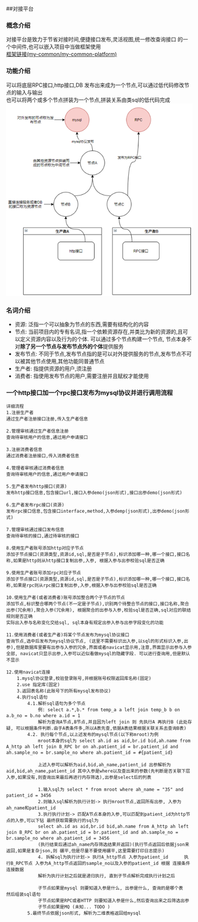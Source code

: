 ##对接平台

### 概念介绍
对接平台是致力于节省对接时间,便捷接口发布,灵活视图,统一修改查询接口 的一个中间件,也可以嵌入项目中当做框架使用  
[框架链接(my-common/my-common-platform)](my-common/my-common-platform)

### 功能介绍
可以将底层RPC接口,http接口,DB 发布出来成为一个节点,可以通过低代码修改节点的输入与输出  
也可以将两个或多个节点拼装为一个节点,拼装关系由类sql的低代码完成  
![对接平台图片](file/img.png)

### 名词介绍
* 资源: 泛指一个可以抽象为节点的东西,需要有结构化的内容  
* 节点: 当前项目内的专有名词,指一个依赖资源存在,并类比为新的资源的,且可以定义资源内容以及行为的个体. 可以通过多个节点构建一个节点, 节点本身不对**除了另一个节点与发布节点外的个体**提供服务
* 发布节点: 不同于节点,发布节点指的是可以对外提供服务的节点,发布节点不可以被其他节点使用,其他功能同普通节点
* 生产者: 指提供资源的用户,须注册
* 消费者: 指使用发布节点的用户,需要注册并且赋权才能使用
### 一个http接口加一个rpc接口发布为mysql协议并进行调用流程
```text
详细流程
1.注册生产者
通过生产者注册接口注册,传入生产者信息

2.管理审核通过生产者信息注册
查询待审核用户的信息,通过用户申请接口

3.注册消费者信息
通过消费者注册接口,传入消费者信息

4.管理者审核通过消费者信息
查询待审核用户的信息,通过用户申请接口

5.生产者发布http接口(资源)
发布http接口信息,包含接口url,接口入参demo(json形式),接口出参demo(json形式)

6.生产者发布rpc接口(资源)
发布rpc接口信息,包含接口interface,method,入参demp(json形式),出参demo(json形式)

7.管理审核通过接口发布信息
查询待审核的接口,通过待审核的接口

8.使用生产者账号添加http对应子节点
添加子节点接口(资源类型,资源id,sql,是否是子节点),标识添加哪一种,哪一个接口,接口名称,如果是http则从http接口复制出参,入参, 根据入参与出参校验sql是否正确

9.使用生产者账号添加rpc对应子节点
添加子节点接口(资源类型,资源id,sql,是否是子节点),标识添加哪一种,哪一个接口,接口名称,如果是rpc则从rpc接口复制出参,入参,根据入参与出参校验sql是否正确

10.使用生产者(或者消费者)账号添加整合两个子节点的节点
添加节点,标识整合哪两个节点(不一定是子节点),识别两个待整合节点的接口,接口名称,聚合出参(冗余用),聚合入参(冗余用), 根据聚合的出参与入参,校验sql是否正确,sql对应的联结规则是否正确
实际出入参与名称变化交给sql, sql本身有规定出参入参与出参字段变化的功能

11.使用消费者(或者生产者)将某个节点发布为mysql协议接口
查询节点,选中后发布为mysql协议节点, (这里不需要标识出入参,以sql的形式标识入参,出参),但是数据库里要有出参与入参的冗余,界面或者navicat显示用,注意,界面显示出参与入参全部, navicat只显示出参,入参可以近似看做mysql的隐藏字段. 可以进行查询用,但是默认不显示

12.使用navicat连接
	1.mysql协议登录,校验登录账号,并根据账号权限返回库名称(固定)
	2.use 指定库(固定)
	3.返回表名称(此账号下的所有mysql发布协议)
	4.执行sql语句
		4.1.解析sql语句为多个节点
			例: select a.*,b.* from temp_a a left join temp_b b on a.b_no = b.no where a.id = 1
			解析为查询A节点,B节点,并且因为left join 则 先执行A 再执行B (此处存疑, 可以根据条件判断.由于A表条件多,所以A表先查,依据A表结果根据关联关系去查询B表)
		4.2. 执行每个节点,以上述发布的mysql节点(以下称mroot)为例
			mroot本身的sql为 select ah.id as aid,br.id bid,ah.name from A_http ah left join B_RPC br on ah.patient_id = br.patient_id and ah.sample_no = br.sample_no where ah.patient_id = #{patient_id}
			
			上述入参可以解析为aid,bid,ah_name,patient_id 出参解析为 aid,bid,ah_name,patient_id 其中入参是where以及查出来的参数(先判断是否关联下层入参,如果没有,则查询出来最后再进行内存筛选),出参是select后的列表
			
			1.输入sql为 select * from mroot where ah_name = "35" and patient_id = 3456
			2.则输入sql解析为执行计划-> 执行mroot节点,返回所有出参, 入参为 ah_name和patient_id
			3.执行执行计划-> 匹配A节点本身的入参,可以匹配到patient_id为http节点的入参,可以下钻 最终获取需要执行的sql为
			select ah.id as aid,br.id bid,ah.name from A_http ah left join B_RPC br on ah.patient_id = br.patient_id and ah.sample_no = br.sample_no where ah.patient_id = 3456
			(执行结束后通过ah_name内存筛选结果并返回)(执行节点返回后依据json来返回,如果是复杂json,则 碾平,但是尽量不要使用碾平,这里需要打印日志提示)
			4. 拆解sql为执行计划-> 执行A_http节点 入参为patient_id      执行B_RPC节点 入参为A_http节点返回的sample_no以及入参的patient_id 根据 连接条件连接数据
			解析为执行计划之后就是递归执行, 直到子节点解析完成执行计划之后
			
			子节点如果是mysql 则要知道入参是什么, 出参是什么, 查询的是哪个表  然后组装sql语句
			子节点如果是RPC或者HTTP 则要知道入参是什么,然后查询出来之后筛选出参
			子节点如果是MQ (未知... TODO )
		5.最终节点依据json形式, 解析为二维表格返回给mysql
```

